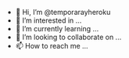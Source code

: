 - 👋 Hi, I’m @temporarayheroku
- 👀 I’m interested in ...
- 🌱 I’m currently learning ...
- 💞️ I’m looking to collaborate on ...
- 📫 How to reach me ...

<!---
temporarayheroku/temporarayheroku is a ✨ special ✨ repository because its `README.md` (this file) appears on your GitHub profile.
You can click the Preview link to take a look at your changes.
--->
